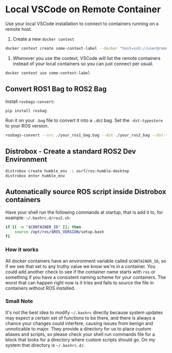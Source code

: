 # Local VSCode on Remote Container

Use your local VSCode installation to connect to containers running on a remote host.

1. Create a new `docker context`

```bash
docker context create some-context-label --docker "host=ssh://user@remote_server_ip"
```

1. Whenever you use the context, VSCode will list the remote containers instead of your local containers so you can just connect per usual.

```bash
docker context use some-context-label
```

## Convert ROS1 Bag to ROS2 Bag

Install `rosbags-convert`:

```bash
pip install rosbag
```

Run it on your `.bag` file to convert it into a `.db3` bag. Set the `-dst-typestore` to your ROS version.

```bash
rosbags-convert --src ./your_ros1_bag.bag --dst ./your_ros2_bag --dst-typestore ros2_humble 
```

## Distrobox - Create a standard ROS2 Dev Environment

```bash
distrobox create humble_env -i osrf/ros:humble-desktop
distrobox enter humble_env
```

## Automatically source ROS script inside Distrobox containers

Have your shell run the following commands at startup, that is add it to, for example: `~/.bashrc.d/ros2.sh`:

```bash
if [[ -n "$CONTAINER_ID" ]]; then
    source /opt/ros/$ROS_VERSION/setup.bash
fi
```

### How it works

All docker containers have an environment variable called `$CONTAINER_ID`, so if we see that set to any truthy value we know we're in a container. You could add another check to see if the container name starts with `ros` or something if you have a consistent naming scheme for your containers. The worst that can happen right now is it tries and fails to source the file in containers without ROS installed.

### Small Note

It's not the best idea to modify `~/.bashrc` directly because system updates may expect a certain set of functions to be there, and there is always a chance your changes could interfere, causing issues from benign and unnoticable to major. They provide a directory for us to place custom aliases and scripts, so please check your shell run commands file for a block that looks for a directory where custom scripts should go. On my system that directory is `~/.bashrc.d/`.
